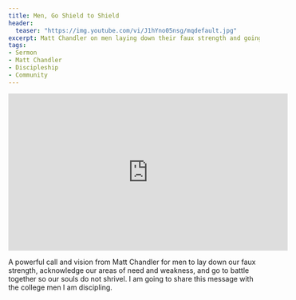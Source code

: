 ```yaml
---
title: Men, Go Shield to Shield
header:
  teaser: "https://img.youtube.com/vi/J1hYno05nsg/mqdefault.jpg"
excerpt: Matt Chandler on men laying down their faux strength and going to battle together.
tags:
- Sermon
- Matt Chandler
- Discipleship
- Community
---
```

<iframe width="560" height="315" src="https://www.youtube.com/embed/J1hYno05nsg?si=HABK2rd4xrLu9haQ&amp;start=1806" title="YouTube video player" frameborder="0" allow="accelerometer; autoplay; clipboard-write; encrypted-media; gyroscope; picture-in-picture; web-share" allowfullscreen></iframe>

A powerful call and vision from Matt Chandler for men to lay down our faux strength, acknowledge our areas of need and weakness, and go to battle together so our souls do not shrivel. I am going to share this message with the college men I am discipling.
